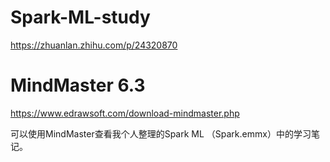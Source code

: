 # Spark-ML-study
https://zhuanlan.zhihu.com/p/24320870

# MindMaster 6.3
https://www.edrawsoft.com/download-mindmaster.php

可以使用MindMaster查看我个人整理的Spark ML （Spark.emmx）中的学习笔记。
